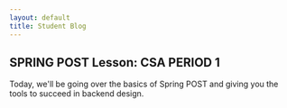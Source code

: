 ```yaml
---
layout: default
title: Student Blog
---
```



## SPRING POST Lesson: CSA PERIOD 1


Today, we'll be going over the basics of Spring POST and giving you the tools to succeed in backend design.
